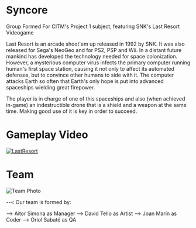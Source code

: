 # Syncore

Group Formed For CITM's Project 1 subject, featuring SNK's Last Resort Videogame

Last Resort is an arcade shoot'em up released in 1992 by SNK. It was also released for Sega's NeoGeo and for PS2, PSP and Wii.
In a distant future mankind has developed the technology needed for space colonization. However, a mysterious computer virus infects the primary computer running human's first space station, causing it not only to affect its automated defenses, but to convince other humans to side with it. The computer attacks Earth so often that Earth's only hope is put into advanced spaceships wielding great firepower.

The player is in charge of one of this spaceships and also (when achieved in-game) an indestructible drone that is a shield and a weapon at the same time. Making good use of it is key in order to succeed.

# Gameplay Video

[![LastResort](http://img.youtube.com/vi/i6hrFisgQSE/0.jpg)](http://www.youtube.com/watch?v=i6hrFisgQSE "LastResort")

# Team

![Team Photo](https://github.com/SyncoreLastResort/Last_Resort_Syncore/blob/master/docs/Foto%20de%20Urii%F0%9F%8E%AE%F0%9F%8F%80.jpg)


--< Our team is formed by: 

--> Aitor Simona as Manager
--> David Tello as Artist
--> Joan Marín as Coder
--> Oriol Sabaté as QA


